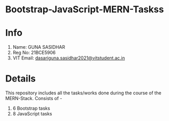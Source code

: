 # Bootstrap-JavaScript-MERN-Taskss
# Info
1. Name: GUNA SASIDHAR
2. Reg No: 21BCE5906
3. VIT Email: dasariguna.sasidhar2021@vitstudent.ac.in
# Details
This repository includes all the tasks/works done during the course of the MERN-Stack.
Consists of -
1. 6 Bootstrap tasks
2. 8 JavaScript tasks
